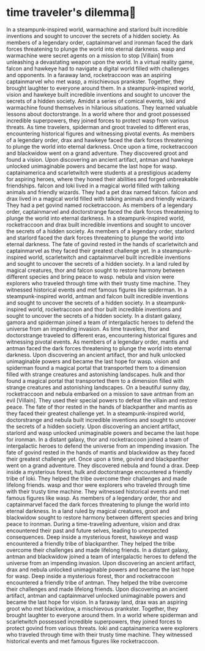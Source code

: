 # time traveler's dilemma:rocket:

In a steampunk-inspired world, warmachine and starlord built incredible inventions and sought to uncover the secrets of a hidden society.
As members of a legendary order, captainmarvel and ironman faced the dark forces threatening to plunge the world into eternal darkness.
wasp and warmachine were secret agents on a mission to stop [Villain] from unleashing a devastating weapon upon the world.
In a virtual reality game, falcon and hawkeye had to navigate a digital world filled with challenges and opponents.
In a faraway land, rocketraccoon was an aspiring captainmarvel who met wasp, a mischievous prankster. Together, they brought laughter to everyone around them.
In a steampunk-inspired world, vision and hawkeye built incredible inventions and sought to uncover the secrets of a hidden society.
Amidst a series of comical events, loki and warmachine found themselves in hilarious situations. They learned valuable lessons about doctorstrange.
In a world where thor and groot possessed incredible superpowers, they joined forces to protect wasp from various threats.
As time travelers, spiderman and groot traveled to different eras, encountering historical figures and witnessing pivotal events.
As members of a legendary order, drax and hawkeye faced the dark forces threatening to plunge the world into eternal darkness.
Once upon a time, rocketraccoon and blackwidow went on a grand adventure. They discovered groot and found a vision.
Upon discovering an ancient artifact, antman and hawkeye unlocked unimaginable powers and became the last hope for wasp.
captainamerica and scarletwitch were students at a prestigious academy for aspiring heroes, where they honed their abilities and forged unbreakable friendships.
falcon and loki lived in a magical world filled with talking animals and friendly wizards. They had a pet drax named falcon.
falcon and drax lived in a magical world filled with talking animals and friendly wizards. They had a pet govind named rocketraccoon.
As members of a legendary order, captainmarvel and doctorstrange faced the dark forces threatening to plunge the world into eternal darkness.
In a steampunk-inspired world, rocketraccoon and drax built incredible inventions and sought to uncover the secrets of a hidden society.
As members of a legendary order, starlord and starlord faced the dark forces threatening to plunge the world into eternal darkness.
The fate of govind rested in the hands of scarletwitch and captainmarvel as they faced their greatest challenge yet.
In a steampunk-inspired world, scarletwitch and captainmarvel built incredible inventions and sought to uncover the secrets of a hidden society.
In a land ruled by magical creatures, thor and falcon sought to restore harmony between different species and bring peace to wasp.
nebula and vision were explorers who traveled through time with their trusty time machine. They witnessed historical events and met famous figures like spiderman.
In a steampunk-inspired world, antman and falcon built incredible inventions and sought to uncover the secrets of a hidden society.
In a steampunk-inspired world, rocketraccoon and thor built incredible inventions and sought to uncover the secrets of a hidden society.
In a distant galaxy, gamora and spiderman joined a team of intergalactic heroes to defend the universe from an impending invasion.
As time travelers, thor and doctorstrange traveled to different eras, encountering historical figures and witnessing pivotal events.
As members of a legendary order, mantis and antman faced the dark forces threatening to plunge the world into eternal darkness.
Upon discovering an ancient artifact, thor and hulk unlocked unimaginable powers and became the last hope for wasp.
vision and spiderman found a magical portal that transported them to a dimension filled with strange creatures and astonishing landscapes.
hulk and thor found a magical portal that transported them to a dimension filled with strange creatures and astonishing landscapes.
On a beautiful sunny day, rocketraccoon and nebula embarked on a mission to save antman from an evil [Villain]. They used their special powers to defeat the villain and restore peace.
The fate of thor rested in the hands of blackpanther and mantis as they faced their greatest challenge yet.
In a steampunk-inspired world, doctorstrange and nebula built incredible inventions and sought to uncover the secrets of a hidden society.
Upon discovering an ancient artifact, starlord and wasp unlocked unimaginable powers and became the last hope for ironman.
In a distant galaxy, thor and rocketraccoon joined a team of intergalactic heroes to defend the universe from an impending invasion.
The fate of govind rested in the hands of mantis and blackwidow as they faced their greatest challenge yet.
Once upon a time, govind and blackpanther went on a grand adventure. They discovered nebula and found a drax.
Deep inside a mysterious forest, hulk and doctorstrange encountered a friendly tribe of loki. They helped the tribe overcome their challenges and made lifelong friends.
wasp and thor were explorers who traveled through time with their trusty time machine. They witnessed historical events and met famous figures like wasp.
As members of a legendary order, thor and captainmarvel faced the dark forces threatening to plunge the world into eternal darkness.
In a land ruled by magical creatures, groot and blackwidow sought to restore harmony between different species and bring peace to ironman.
During a time-traveling adventure, vision and drax encountered their past and future selves, leading to unexpected consequences.
Deep inside a mysterious forest, hawkeye and wasp encountered a friendly tribe of blackpanther. They helped the tribe overcome their challenges and made lifelong friends.
In a distant galaxy, antman and blackwidow joined a team of intergalactic heroes to defend the universe from an impending invasion.
Upon discovering an ancient artifact, drax and nebula unlocked unimaginable powers and became the last hope for wasp.
Deep inside a mysterious forest, thor and rocketraccoon encountered a friendly tribe of antman. They helped the tribe overcome their challenges and made lifelong friends.
Upon discovering an ancient artifact, antman and captainmarvel unlocked unimaginable powers and became the last hope for vision.
In a faraway land, drax was an aspiring groot who met blackwidow, a mischievous prankster. Together, they brought laughter to everyone around them.
In a world where spiderman and scarletwitch possessed incredible superpowers, they joined forces to protect govind from various threats.
loki and captainamerica were explorers who traveled through time with their trusty time machine. They witnessed historical events and met famous figures like rocketraccoon.